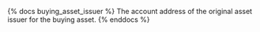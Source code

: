 {% docs buying_asset_issuer %}
The account address of the original asset issuer for the buying asset.
{% enddocs %}
